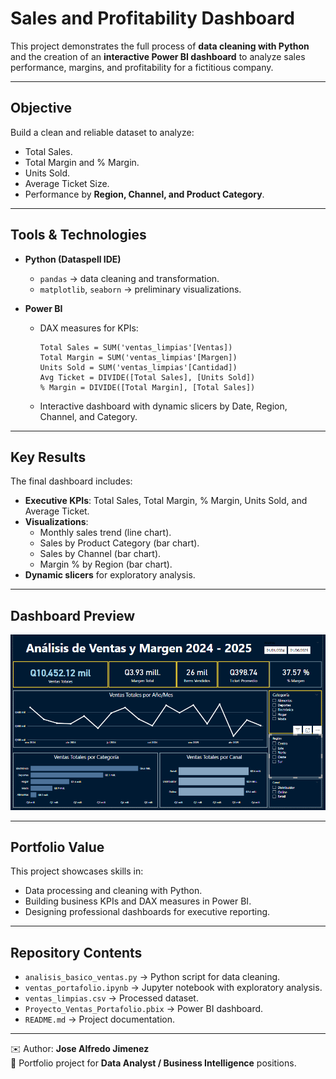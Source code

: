 # Sales and Profitability Dashboard

This project demonstrates the full process of **data cleaning with Python** and the creation of an **interactive Power BI dashboard** to analyze sales performance, margins, and profitability for a fictitious company.

---

## Objective
Build a clean and reliable dataset to analyze:
- Total Sales.  
- Total Margin and % Margin.  
- Units Sold.  
- Average Ticket Size.  
- Performance by **Region, Channel, and Product Category**.  

---

## Tools & Technologies
- **Python (Dataspell IDE)**  
  - `pandas` → data cleaning and transformation.  
  - `matplotlib`, `seaborn` → preliminary visualizations.  

- **Power BI**  
  - DAX measures for KPIs:  
    ```DAX
    Total Sales = SUM('ventas_limpias'[Ventas])
    Total Margin = SUM('ventas_limpias'[Margen])
    Units Sold = SUM('ventas_limpias'[Cantidad])
    Avg Ticket = DIVIDE([Total Sales], [Units Sold])
    % Margin = DIVIDE([Total Margin], [Total Sales])
    ```
  - Interactive dashboard with dynamic slicers by Date, Region, Channel, and Category.  

---

## Key Results
The final dashboard includes:
- **Executive KPIs**: Total Sales, Total Margin, % Margin, Units Sold, and Average Ticket.  
- **Visualizations**:
  - Monthly sales trend (line chart).  
  - Sales by Product Category (bar chart).  
  - Sales by Channel (bar chart).  
  - Margin % by Region (bar chart).  
- **Dynamic slicers** for exploratory analysis.  

---

## Dashboard Preview
![Dashboard Preview](img/dashboard.png)


---

## Portfolio Value
This project showcases skills in:
- Data processing and cleaning with Python.  
- Building business KPIs and DAX measures in Power BI.  
- Designing professional dashboards for executive reporting.  

---

## Repository Contents
- `analisis_basico_ventas.py` → Python script for data cleaning.  
- `ventas_portafolio.ipynb` → Jupyter notebook with exploratory analysis.  
- `ventas_limpias.csv` → Processed dataset.  
- `Proyecto_Ventas_Portafolio.pbix` → Power BI dashboard.  
- `README.md` → Project documentation.  

---

✉️ Author: **Jose Alfredo Jimenez**  
📍 Portfolio project for **Data Analyst / Business Intelligence** positions.  
